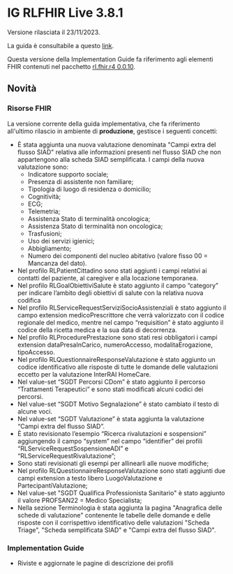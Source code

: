 # IG RLFHIR Live 3.8.1

Versione rilasciata il 23/11/2023. 

La guida è consultabile a questo [link](https://simplifier.net/guide/ig-rlfhir?version=3.8.1).

Questa versione della Implementation Guide fa riferimento agli elementi FHIR contenuti nel pacchetto [rl.fhir.r4 0.0.10](https://simplifier.net/packages/rl.fhir.r4/0.0.10).

## Novità
### Risorse FHIR

La versione corrente della guida implementativa, che fa riferimento all'ultimo rilascio in ambiente di <b>produzione</b>, gestisce i seguenti concetti:

- È stata aggiunta una nuova valutazione denominata "Campi extra del flusso SIAD" relativa alle informazioni presenti nel flusso SIAD che non appartengono alla scheda SIAD semplificata. I campi della nuova valutazione sono:
  - Indicatore supporto sociale;
  - Presenza di assistente non familiare;
  - Tipologia di luogo di residenza o domicilio;
  - Cognitività;
  - ECG;
  - Telemetria;
  - Assistenza Stato di terminalità oncologica;
  - Assistenza Stato di terminalità non oncologica;
  - Trasfusioni;
  - Uso dei servizi igienici;
  - Abbigliamento;
  - Numero dei componenti del nucleo abitativo (valore fisso 00 = Mancanza del dato).
- Nel profilo RLPatientCittadino sono stati aggiunti i campi relativi ai contatti del paziente, al caregiver e alla locazione temporanea.
- Nel profilo RLGoalObiettiviSalute è stato aggiunto il campo “category” per indicare l’ambito degli obiettivi di salute con la relativa nuova codifica
- Nel profilo RLServiceRequestServiziSocioAssistenziali è stato aggiunto il campo extension medicoPrescrittore che verrà valorizzato con il codice regionale del medico,  mentre nel campo “requisition” è stato aggiunto il codice della ricetta medica e la sua data di decorrenza.
- Nel profilo RLProcedurePrestazione sono stati resi obbligatori i campi extension dataPresaInCarico, numeroAccesso, modalitaErogazione, tipoAccesso.
- Nel profilo RLQuestionnaireResponseValutazione è stato aggiunto un codice identificativo alle risposte di tutte le domande delle valutazioni eccetto per la valutazione InterRAI HomeCare.
- Nel value-set “SGDT Percorsi CDom” è stato aggiunto il percorso “Trattamenti Terapeutici” e sono stati modificati alcuni codici dei percorsi.
- Nel value-set “SGDT Motivo Segnalazione” è stato cambiato il testo di alcune voci. 
- Nel value-set “SGDT Valutazione” è stata aggiunta la valutazione “Campi extra del flusso SIAD”.
- È stato revisionato l’esempio “Ricerca rivalutazioni e sospensioni” aggiungendo il campo “system” nel campo “identifier” dei profili “RLServiceRequestSospensioneADI” e “RLServiceRequestRivalutazione”;
- Sono stati revisionati gli esempi per allinearli alle nuove modifiche;
- Nel profilo RLQuestionnaireResponseValutazione sono stati aggiunti due campi extension a testo libero LuogoValutazione e PartecipantiValutazione;
- Nel value-set "SGDT Qualifica Professionista Sanitario" è stato aggiunto il valore PROFSAN22 = Medico Specialista;
- Nella sezione Terminologia è stata aggiunta la pagina "Anagrafica delle schede di valutazione" contenente le tabelle delle domande e delle risposte con il corrispettivo identificativo delle valutazioni "Scheda Triage", "Scheda semplificata SIAD" e "Campi extra del flusso SIAD".


### Implementation Guide
- Riviste e aggiornate le pagine di descrizione dei profili
